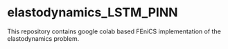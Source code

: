 # elastodynamics_LSTM_PINN
This repository contains google colab based FEniCS implementation of the elastodynamics problem.
